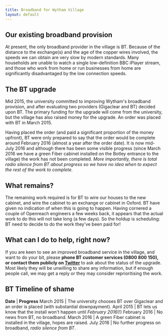 ```yaml
---
title: Broadband for Wytham Village
layout: default
---
```


## Our existing broadband provision

At present, the only broadband provider in the village is BT. Because of the distance to the
exchange(s) and the age of the copper wires involved, the speeds we can obtain are very slow
by modern standards. Many households are unable to watch a single low-definition BBC iPlayer stream,
and those who work from home or run businesses from home are significantly disadvantaged by the low
connection speeds.

## The BT upgrade

Mid 2015, the university committed to improving Wytham's broadband provision, and after evaluating
two providers (Gigaclear and BT) decided upon BT. The primary funding for the upgrade will come
from the university, but the village has also raised money for the upgrade. An order was placed
with BT in March 2015.

Having placed the order (and paid a significant proportion of the money upfront), BT were only
prepared to say that the order would be complete around February 2016 (almost a year after the order
date). It is now mid-July 2016 and although there has been some visible progress (since March 2016
we have a green Fiber cabinet installed on the Botley entrance to the village) the work has not
been completed. *More importantly, there is total radio silence from BT about progress so we have no
idea when to expect the rest of the work to complete.*

## What remains?

The remaining work required is for BT to wire our houses to the new cabinet, and wire the cabinet
to an exchange or cabinet in Oxford. BT have given no indication of when this is going to happen.
Having cornered a couple of Openreach engineers a few weeks back, it appears that the actual work
to do this will not take long (a few days). So the holdup is scheduling: BT need to decide to do
the work they've been paid for!

## What can I do to help, right now?

If you are keen to see an improved broadband service in the village, and want to do your bit,
please __phone BT customer services (0800 800 150), or contact them publicly on
[Twitter](https://twitter.com/BTCare)__ to ask about the status of the upgrade. Most likely they
will be unwilling to share any information, but if enough people call, we may get a reply or they
may consider reprioritising the work.

## BT Timeline of shame

__Date__ | __Progress__
March 2015 | The university chooses BT over Gigaclear and an order is placed (with substantial downpayment).
April 2015 | BT lets us know that the install won't happen until *February 2016*(!)
February 2016 | No news from BT, no broadband.
March 2016 | A green Fiber cabinet is installed in the village, hopes are raised.
July 2016 | No further progress on broadband, *radio silence from BT*.

